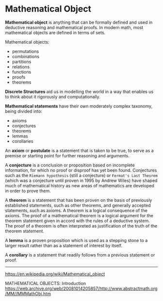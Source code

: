 # Mathematical Object



**Mathematical object** is anything that can be formally defined and used in deductive reasoning and mathematical proofs. In modern math, most mathematical objects are defined in terms of sets.

Mathematical objects:
- permutations
- combinations
- partitions
- relations
- functions
- proofs
- theorems


**Discrete Structures** aid us in modelling the world in a way that enables us to think about it rigorously and computationally.

**Mathematical statements** have their own moderately complex taxonomy, being divided into:
- axioms
- conjectures
- theorems
- lemmas
- corollaries


An **axiom** or **postulate** is a statement that is taken to be true, to serve as a premise or starting point for further reasoning and arguments.

A **conjecture** is a conclusion or proposition based on incomplete information, for which no proof or disproof has yet been found. Conjectures such as the `Riemann hypothesis` (still a conjecture) or `Fermat's Last Theorem` (which was a conjecture until proven in 1995 by Andrew Wiles) have shaped much of mathematical history as new areas of mathematics are developed in order to prove them.

A **theorem** is a statement that has been proven on the basis of previously established statements, such as other theorems, and generally accepted statements, such as axioms. A theorem is a logical consequence of the axioms. The proof of a mathematical theorem is a logical argument for the theorem statement given in accord with the rules of a deductive system. The proof of a theorem is often interpreted as justification of the truth of the theorem statement.

A **lemma** is a proven proposition which is used as a stepping stone to a larger result rather than as a statement of interest by itself.

A **corollary** is a statement that readily follows from a previous statement or proof.




---

https://en.wikipedia.org/wiki/Mathematical_object

MATHEMATICAL OBJECTS: Introduction
https://web.archive.org/web/20081014205857/http://www.abstractmath.org/MM//MMMathObj.htm
